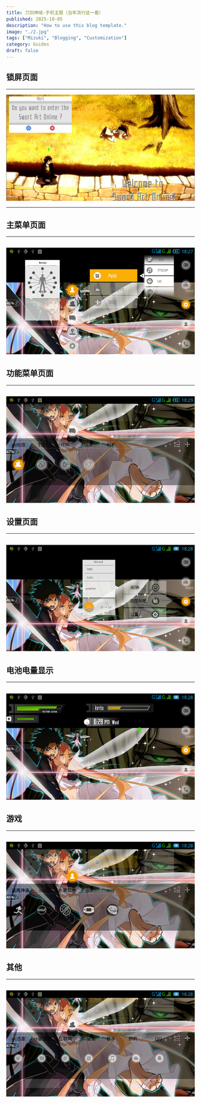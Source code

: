 ```yaml
---
title: 刀剑神域-手机主题（当年流行这一套）
published: 2025-10-05
description: "How to use this blog template."
image: "./2.jpg"
tags: ["Mizuki", "Blogging", "Customization"]
category: Guides
draft: false
---
```







## 锁屏页面
---

[img id]: ./3.jpg "锁屏页面"

![Alt text][img id]

---



## 主菜单页面
---
[img 主菜单页面]: ./4.jpg "主菜单页面"
![主菜单页面 ][img 主菜单页面]
---


## 功能菜单页面
---
[img 功能菜单页面]: ./1.jpg "功能菜单页面"
![主菜单页面 ][img 功能菜单页面]
---

## 设置页面
---
[img 设置页面]: ./5.jpg "设置页面"
![主菜单页面 ][img 设置页面]
---


## 电池电量显示
---
[img 电池电量显示]: ./6.jpg "电池电量显示"
![主菜单页面 ][img 电池电量显示]
---


## 游戏
---
[img 游戏]: ./7.jpg "游戏"
![主菜单页面 ][img 游戏]
---

## 其他
---
[img 其他]: ./8.jpg "其他"
![主菜单页面 ][img 其他]
---